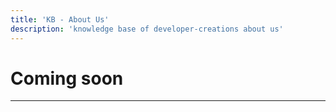 ```yaml
---
title: 'KB - About Us'
description: 'knowledge base of developer-creations about us'
---
```


# Coming soon

---
